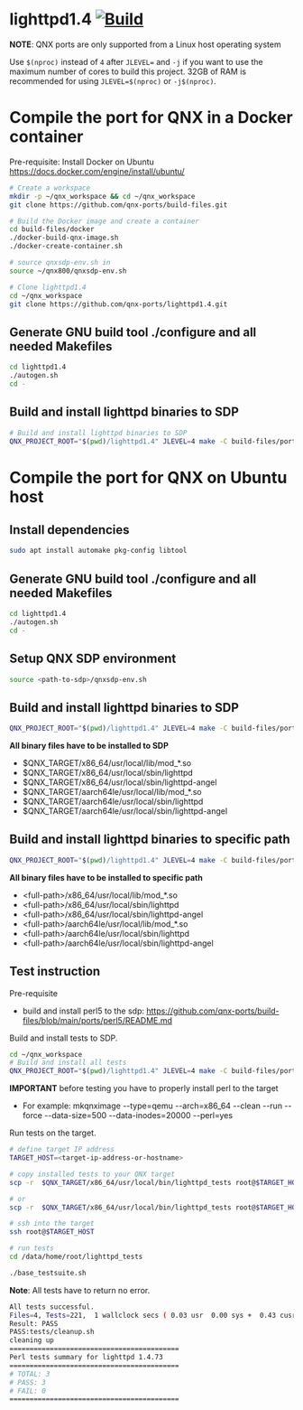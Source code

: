 # lighttpd1.4 [![Build](https://github.com/qnx-ports/build-files/actions/workflows/lighttpd1.4.yml/badge.svg)](https://github.com/qnx-ports/build-files/actions/workflows/lighttpd1.4.yml)

**NOTE**: QNX ports are only supported from a Linux host operating system

Use `$(nproc)` instead of `4` after `JLEVEL=` and `-j` if you want to use the maximum number of cores to build this project.
32GB of RAM is recommended for using `JLEVEL=$(nproc)` or `-j$(nproc)`.

# Compile the port for QNX in a Docker container

Pre-requisite: Install Docker on Ubuntu https://docs.docker.com/engine/install/ubuntu/
```bash
# Create a workspace
mkdir -p ~/qnx_workspace && cd ~/qnx_workspace
git clone https://github.com/qnx-ports/build-files.git

# Build the Docker image and create a container
cd build-files/docker
./docker-build-qnx-image.sh
./docker-create-container.sh

# source qnxsdp-env.sh in
source ~/qnx800/qnxsdp-env.sh

# Clone lighttpd1.4
cd ~/qnx_workspace
git clone https://github.com/qnx-ports/lighttpd1.4.git
```

## Generate GNU build tool ./configure and all needed Makefiles

```bash
cd lighttpd1.4
./autogen.sh
cd -
```

## Build and install lighttpd binaries to SDP

```bash
# Build and install lighttpd binaries to SDP
QNX_PROJECT_ROOT="$(pwd)/lighttpd1.4" JLEVEL=4 make -C build-files/ports/lighttpd1.4  install
```

# Compile the port for QNX on Ubuntu host

## Install dependencies

```bash
sudo apt install automake pkg-config libtool
```

## Generate GNU build tool ./configure and all needed Makefiles

```bash
cd lighttpd1.4
./autogen.sh
cd -
```

## Setup QNX SDP environment

```bash
source <path-to-sdp>/qnxsdp-env.sh
```

## Build and install lighttpd binaries to SDP

```bash
QNX_PROJECT_ROOT="$(pwd)/lighttpd1.4" JLEVEL=4 make -C build-files/ports/lighttpd1.4  install
```

**All binary files have to be installed to SDP**

* $QNX_TARGET/x86_64/usr/local/lib/mod_*.so
* $QNX_TARGET/x86_64/usr/local/sbin/lighttpd
* $QNX_TARGET/x86_64/usr/local/sbin/lighttpd-angel
* $QNX_TARGET/aarch64le/usr/local/lib/mod_*.so
* $QNX_TARGET/aarch64le/usr/local/sbin/lighttpd
* $QNX_TARGET/aarch64le/usr/local/sbin/lighttpd-angel

## Build and install lighttpd binaries to specific path

```bash
QNX_PROJECT_ROOT="$(pwd)/lighttpd1.4" JLEVEL=4 make -C build-files/ports/lighttpd1.4  install USE_INSTALL_ROOT=true INSTALL_ROOT_nto=<full-path>
```

**All binary files have to be installed to specific path**

* \<full-path\>/x86_64/usr/local/lib/mod_*.so
* \<full-path\>/x86_64/usr/local/sbin/lighttpd
* \<full-path\>/x86_64/usr/local/sbin/lighttpd-angel
* \<full-path\>/aarch64le/usr/local/lib/mod_*.so
* \<full-path\>/aarch64le/usr/local/sbin/lighttpd
* \<full-path\>/aarch64le/usr/local/sbin/lighttpd-angel

## Test instruction

Pre-requisite

  - build and install perl5 to the sdp: https://github.com/qnx-ports/build-files/blob/main/ports/perl5/README.md

Build and install tests to SDP.
```bash
cd ~/qnx_workspace
# Build and install all tests
QNX_PROJECT_ROOT="$(pwd)/lighttpd1.4" JLEVEL=4 make -C build-files/ports/lighttpd1.4 check
```

**IMPORTANT** before testing you have to properly install perl to the target

  - For example: mkqnximage --type=qemu --arch=x86_64 --clean --run --force --data-size=500 --data-inodes=20000 --perl=yes

Run tests on the target.
```bash
# define target IP address
TARGET_HOST=<target-ip-address-or-hostname>

# copy installed tests to your QNX target
scp -r  $QNX_TARGET/x86_64/usr/local/bin/lighttpd_tests root@$TARGET_HOST:/data/home/root/

# or
scp -r  $QNX_TARGET/x86_64/usr/local/bin/lighttpd_tests root@$TARGET_HOST:/data/home/root/

# ssh into the target
ssh root@$TARGET_HOST

# run tests
cd /data/home/root/lighttpd_tests

./base_testsuite.sh
```

**Note**: All tests have to return no error.

```bash
All tests successful.
Files=4, Tests=221,  1 wallclock secs ( 0.03 usr  0.00 sys +  0.43 cusr  0.00 csys =  0.46 CPU)
Result: PASS
PASS:tests/cleanup.sh
cleaning up
==========================================
Perl tests summary for lighttpd 1.4.73
==========================================
# TOTAL: 3
# PASS: 3
# FAIL: 0
==========================================
```
